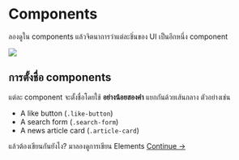 Components
==========

ลองดูใน components แล้วจิตนาการว่าแต่ละชิ่นของ UI เป็นอีกหนึ่ง component

![](images/component-example.png)

## การตั้งชื่อ components
แต่ละ component จะตั้งชื่อโดยใช้ **อย่างน้อยสองคำ** แยกกันด้วยเส้นกลาง ตัวอย่างเช่น

  * A like button (`.like-button`)
  * A search form (`.search-form`)
  * A news article card (`.article-card`)

แล้วต้องเขียนกันยังไง? มาลองดูการเขียน Elements
[Continue →](elements.md)
<!-- {p:.pull-box} -->
